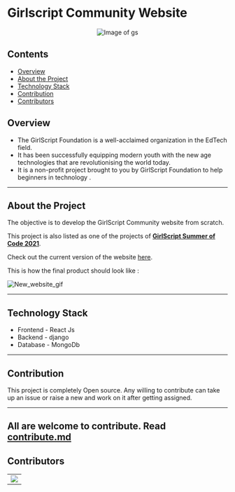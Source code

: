 

# Girlscript Community Website
  <div align="center">
	 <img align="center" src="Assets\GS_logo_black (1).png" alt="Image of gs"/>
  </div>

## Contents
- [Overview](#overview)
- [About the Project](#about-the-project) 
- [Technology Stack](#technology-stack)
- [Contribution](#contribution)
- [Contributors](#contributors)

## Overview
 -  The GirlScript Foundation is a well-acclaimed organization in the EdTech field. 
 - It has been successfully equipping modern youth with the new age technologies that are revolutionising the world today.
 -  It is a non-profit project brought to you by GirlScript Foundation to help beginners in technology .
 
 ---

## About the Project

 The objective is to develop the GirlScript Community website from scratch.

 This project is also listed as one of the projects of **[GirlScript Summer of Code 2021](https://gssoc.girlscript.tech/index.html)**.

 Check out the current version of the website [here](https://www.girlscript.tech/home). 

  This is how the final product should look like : 

  ![New_website_gif](./Assets/girlscript_community_website_new.gif)

 ---

## Technology Stack
- Frontend - React Js
- Backend - django
- Database - MongoDb

---
## Contribution

This project is completely Open source. Any willing to contribute can take up an issue or raise a new and work on it after getting assigned.

---
## All are welcome to contribute. Read [contribute.md](contribute.md) 
## Contributors

<table>
	<tr>
		<td>
			<a href="https://github.com/girlscript/Girscript-Community-Website/graphs/contributors">
        <img src="https://contrib.rocks/image?repo=girlscript/Girscript-Community-Website" />
      </a>
		</td>
	</tr>
</table>

